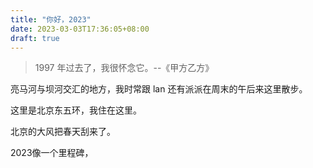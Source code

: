 ```yaml
---
title: "你好，2023"
date: 2023-03-03T17:36:05+08:00
draft: true
---
```


> 1997 年过去了，我很怀念它。--《甲方乙方》

亮马河与坝河交汇的地方，我时常跟 lan 还有派派在周末的午后来这里散步。

这里是北京东五环，我住在这里。

北京的大风把春天刮来了。

2023像一个里程碑，


